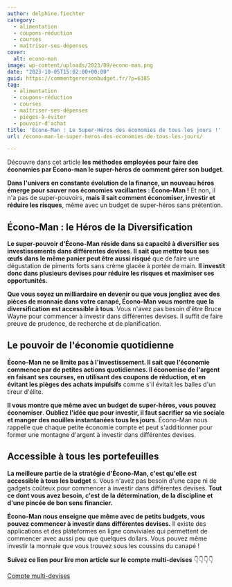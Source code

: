```yaml
---
author: delphine.fiechter
category:
  - alimentation
  - coupons-réduction
  - courses
  - maîtriser-ses-dépenses
cover:
  alt: econo-man
image: wp-content/uploads/2023/09/econo-man.png
date: "2023-10-05T15:02:00+00:00"
guid: https://commentgerersonbudget.fr/?p=6385
tag:
  - alimentation
  - coupons-réduction
  - courses
  - maîtriser-ses-dépenses
  - pièges-à-éviter
  - pouvoir-d'achat
title: 'Écono-Man : Le Super-Héros des économies de tous les jours !'
url: /econo-man-le-super-heros-des-economies-de-tous-les-jours/

---
```

Découvre dans cet article **les méthodes employées pour faire des économies** **par Écono-man le super-héros de comment gérer son budget**.

**Dans l'univers en constante évolution de la finance, un nouveau héros émerge pour sauver nos économies vacillantes : Écono-Man !** Et non, il n'a pas de super-pouvoirs, **mais il sait comment économiser, investir et réduire les risques**, même avec un budget de super-héros sans prétention.

## Écono-Man : le Héros de la Diversification

**Le super-pouvoir d'Écono-Man réside dans sa capacité à diversifier ses investissements dans différentes devises**. **Il sait que mettre tous ses œufs dans le même panier peut être aussi risqué** que de faire une dégustation de piments forts sans crème glacée à portée de main. **Il investit donc dans plusieurs devises pour réduire les risques et maximiser ses opportunités.**

**Que vous soyez un milliardaire en devenir ou que vous jongliez avec des pièces de monnaie dans votre canapé, Écono-Man vous montre que la diversification est accessible à tous**. Vous n'avez pas besoin d'être Bruce Wayne pour commencer à investir dans différentes devises. Il suffit de faire preuve de prudence, de recherche et de planification.

## Le pouvoir de l'économie quotidienne

**Écono-Man ne se limite pas à l'investissement. Il sait que l'économie commence par de petites actions quotidiennes. Il économise de l'argent en faisant ses courses, en utilisant des coupons de réduction, et en évitant les pièges des achats impulsifs** comme s'il évitait les balles d'un tireur d'élite.

**Il vous montre que même avec un budget de super-héros, vous pouvez économiser**. **Oubliez l'idée que pour investir, il faut sacrifier sa vie sociale et manger des nouilles instantanées tous les jours**. Écono-Man nous rappelle que chaque petite économie compte et peut s'additionner pour former une montagne d'argent à investir dans différentes devises.

## Accessible à tous les portefeuilles

**La meilleure partie de la stratégie d'Écono-Man, c'est qu'elle est accessible à tous les budget** s. Vous n'avez pas besoin d'une cape ni de gadgets coûteux pour commencer à investir dans différentes devises. **Tout ce dont vous avez besoin, c'est de la détermination, de la discipline et d'une pincée de bon sens financier.**

**Écono-Man nous enseigne que même avec de petits budgets, vous pouvez commencer à investir dans différentes devises.** Il existe des applications et des plateformes en ligne conviviales qui permettent de commencer avec aussi peu que quelques dollars. Vous pouvez même investir la monnaie que vous trouvez sous les coussins du canapé !

**Suivez ce lien pour lire mon article sur le compte multi-devises** 👇👇👇👇

[Compte multi-devises](https://commentgerersonbudget.fr/wise-la-revolution-des-transferts-dargent-ou-comment-ne-pas-perdre-son-pantalon-a-letranger)
